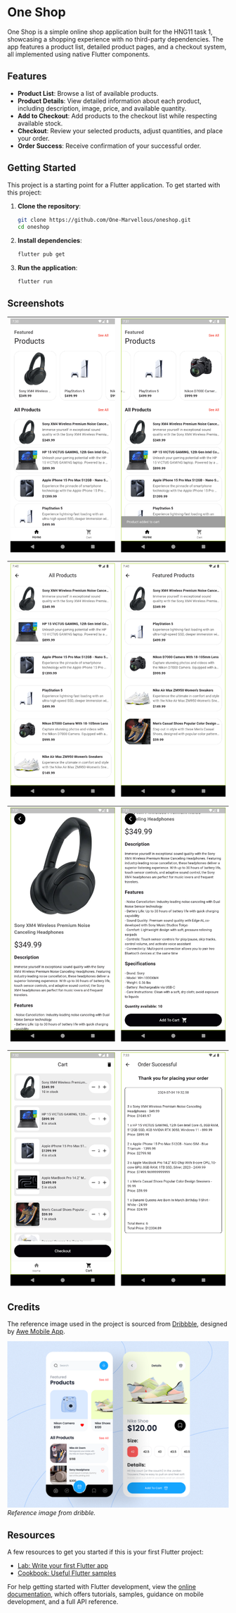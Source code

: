 
# One Shop

One Shop is a simple online shop application built for the HNG11 task 1, showcasing a shopping experience with no third-party dependencies. The app features a product list, detailed product pages, and a checkout system, all implemented using native Flutter components.

## Features

- **Product List**: Browse a list of available products.
- **Product Details**: View detailed information about each product, including description, image, price, and available quantity.
- **Add to Checkout**: Add products to the checkout list while respecting available stock.
- **Checkout**: Review your selected products, adjust quantities, and place your order.
- **Order Success**: Receive confirmation of your successful order.

## Getting Started

This project is a starting point for a Flutter application. To get started with this project:

1. **Clone the repository**:

   ```bash
   git clone https://github.com/One-Marvellous/oneshop.git
   cd oneshop
   ```

2. **Install dependencies**:

   ```bash
   flutter pub get
   ```

3. **Run the application**:

   ```bash
   flutter run
   ```

## Screenshots

| ![Image 1](lib/assets/screenshots/main_screen.png) | ![Image 2](lib\assets\screenshots\product_added_to_cart.png) |
|:------------------------------------------:|:------------------------------------------:|

| ![Image 1](lib/assets/screenshots/view_all_products.png) | ![Image 2](lib\assets\screenshots\view_featured_products.png) |
|:------------------------------------------:|:------------------------------------------:|

| ![Image 1](lib/assets/screenshots/view_product_1.png) | ![Image 2](lib\assets\screenshots\view_product_2.png) |
|:------------------------------------------:|:------------------------------------------:|

| ![Image 1](lib/assets/screenshots/view_cart.png) | ![Image 2](lib\assets\screenshots\order_successful.png) |
|:------------------------------------------:|:------------------------------------------:|

## Credits

The reference image used in the project is sourced from [Dribbble](https://dribbble.com/shots/20759854-Shoe-store-ios-app), designed by [Awe Mobile App](https://dribbble.com/awe_mobileapp).

![Product Details](lib/assets/images/ref_image.png)
*Reference image from dribble.*

## Resources

A few resources to get you started if this is your first Flutter project:

- [Lab: Write your first Flutter app](https://docs.flutter.dev/get-started/codelab)
- [Cookbook: Useful Flutter samples](https://docs.flutter.dev/cookbook)

For help getting started with Flutter development, view the [online documentation](https://docs.flutter.dev/), which offers tutorials, samples, guidance on mobile development, and a full API reference.
